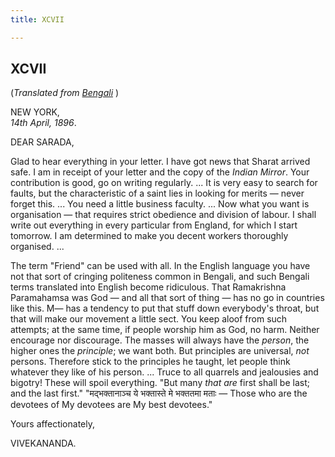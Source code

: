 ```yaml
---
title: XCVII

---
```





  

  


## XCVII

(*Translated from [Bengali](b7271e6097.pdf)* )

NEW YORK,  
*14th April, 1896*.

DEAR SARADA,

Glad to hear everything in your letter. I have got news that Sharat
arrived safe. I am in receipt of your letter and the copy of the *Indian
Mirror*. Your contribution is good, go on writing regularly. ... It is
very easy to search for faults, but the characteristic of a saint lies
in looking for merits — never forget this. ... You need a little
business faculty. ... Now what you want is organisation — that requires
strict obedience and division of labour. I shall write out everything in
every particular from England, for which I start tomorrow. I am
determined to make you decent workers thoroughly organised. ...

The term "Friend" can be used with all. In the English language you have
not that sort of cringing politeness common in Bengali, and such Bengali
terms translated into English become ridiculous. That Ramakrishna
Paramahamsa was God — and all that sort of thing — has no go in
countries like this. M— has a tendency to put that stuff down
everybody's throat, but that will make our movement a little sect. You
keep aloof from such attempts; at the same time, if people worship him
as God, no harm. Neither encourage nor discourage. The masses will
always have the *person*, the higher ones the *principle*; we want both.
But principles are universal, *not* persons. Therefore stick to the
principles he taught, let people think whatever they like of his person.
... Truce to all quarrels and jealousies and bigotry! These will spoil
everything. "But many *that are* first shall be last; and the last
first." "मद्भक्तानाञ्च ये भक्तास्ते मे भक्ततमा मताः — Those who are the
devotees of My devotees are My best devotees." 

Yours affectionately,

VIVEKANANDA.


